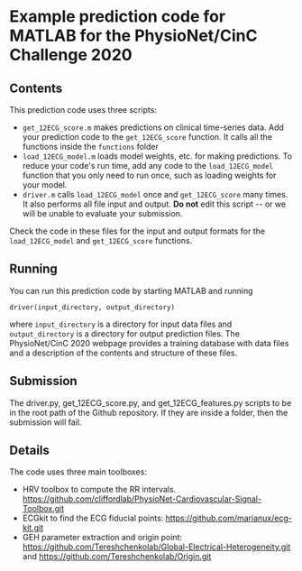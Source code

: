 # Example prediction code for MATLAB for the PhysioNet/CinC Challenge 2020

## Contents

This prediction code uses three scripts:

* `get_12ECG_score.m` makes predictions on clinical time-series data.  Add your prediction code to the `get_12ECG_score` function. It calls all the functions inside the `functions` folder 
* `load_12ECG_model.m` loads model weights, etc. for making predictions.  To reduce your code's run time, add any code to the `load_12ECG_model` function that you only need to run once, such as loading weights for your model.
* `driver.m` calls `load_12ECG_model` once and `get_12ECG_score` many times. It also performs all file input and output.  **Do not** edit this script -- or we will be unable to evaluate your submission.

Check the code in these files for the input and output formats for the `load_12ECG_model` and `get_12ECG_score` functions.

## Running

You can run this prediction code by starting MATLAB and running

    driver(input_directory, output_directory)

where `input_directory` is a directory for input data files and `output_directory` is a directory for output prediction files.  The PhysioNet/CinC 2020 webpage provides a training database with data files and a description of the contents and structure of these files.

## Submission

The driver.py, get_12ECG_score.py, and get_12ECG_features.py scripts to be in the root path of the Github repository. If they are inside a folder, then the submission will fail.

## Details

The code uses three main toolboxes:
- HRV toolbox to compute the RR intervals. https://github.com/cliffordlab/PhysioNet-Cardiovascular-Signal-Toolbox.git
- ECGkit to find the ECG fiducial points: https://github.com/marianux/ecg-kit.git
- GEH parameter extraction and origin point: https://github.com/Tereshchenkolab/Global-Electrical-Heterogeneity.git and https://github.com/Tereshchenkolab/Origin.git



